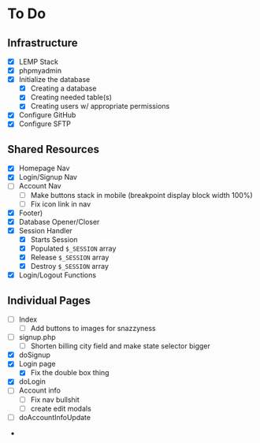 # To Do

## Infrastructure
- [x] LEMP Stack
- [x] phpmyadmin
- [x] Initialize the database
	- [x] Creating a database
	- [x] Creating needed table(s)
	- [x] Creating users w/ appropriate permissions
- [x] Configure GitHub
- [x] Configure SFTP

## Shared Resources
- [x] Homepage Nav
- [x] Login/Signup Nav
- [ ] Account Nav
	- [ ] Make buttons stack in mobile (breakpoint display block width 100%)
	- [ ] Fix icon link in nav
- [x] Footer)
- [x] Database Opener/Closer
- [x] Session Handler
	- [x] Starts Session
	- [x] Populated `$_SESSION` array
	- [x] Release `$_SESSION` array
	- [x] Destroy `$_SESSION` array
- [x] Login/Logout Functions

## Individual Pages
- [ ] Index
	- [ ] Add buttons to images for snazzyness
- [ ] signup.php
	- [ ] Shorten billing city field and make state selector bigger
- [x] doSignup
- [x] Login page
    - [x] Fix the double box thing
- [x] doLogin
- [ ] Account info
	- [ ] Fix nav bullshit
	- [ ] create edit modals
- [ ] doAccountInfoUpdate
- 
